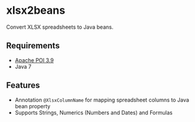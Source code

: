 xlsx2beans
==========

Convert XLSX spreadsheets to Java beans.

Requirements
------------
* [Apache POI 3.9](http://poi.apache.org/)
* Java 7

Features
--------
* Annotation `@XlsxColumnName` for mapping spreadsheet columns to Java bean property
* Supports Strings, Numerics (Numbers and Dates) and Formulas
 
